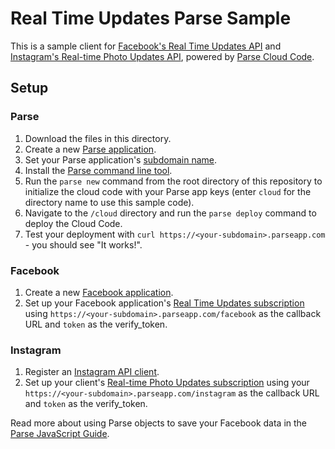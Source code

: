 # Real Time Updates Parse Sample

This is a sample client for [Facebook's Real Time Updates API](https://developers.facebook.com/docs/graph-api/real-time-updates/) and [Instagram's Real-time Photo Updates API](https://instagram.com/developer/realtime/), powered by [Parse Cloud Code](https://parse.com/docs/js/guide#cloud-code).

## Setup

### Parse
1. Download the files in this directory.
1. Create a new [Parse application](https://parse.com/apps).
1. Set your Parse application's [subdomain name](https://parse.com/docs/js/guide#hosting-choosing-a-subdomain-name).
1. Install the [Parse command line tool](https://parse.com/docs/js/guide#command-line).
1. Run the `parse new` command from the root directory of this repository to initialize the cloud code with your Parse app keys (enter `cloud` for the directory name to use this sample code).
1. Navigate to the `/cloud` directory and run the `parse deploy` command to deploy the Cloud Code.
1. Test your deployment with `curl https://<your-subdomain>.parseapp.com` - you should see "It works!".


### Facebook
1. Create a new [Facebook application](https://developers.facebook.com/apps).
1. Set up your Facebook application's [Real Time Updates subscription](https://developers.facebook.com/docs/graph-api/real-time-updates/#setup) using `https://<your-subdomain>.parseapp.com/facebook` as the callback URL and `token` as the verify_token.

### Instagram
1. Register an [Instagram API client](https://instagram.com/developer/clients/manage/).
1. Set up your client's [Real-time Photo Updates subscription](https://instagram.com/developer/realtime/) using your `https://<your-subdomain>.parseapp.com/instagram` as the callback URL and `token` as the verify_token.

Read more about using Parse objects to save your Facebook data in the [Parse JavaScript Guide](https://parse.com/docs/js/guide).
